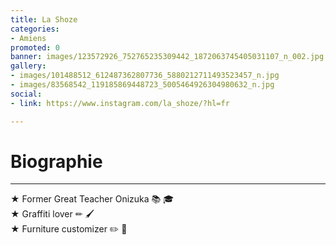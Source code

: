 ```yaml
---
title: La Shoze
categories:
- Amiens
promoted: 0
banner: images/123572926_752765235309442_1872063745405031107_n_002.jpg
gallery:
- images/101488512_612487362807736_5880212711493523457_n.jpg
- images/83568542_119185869448723_5005464926304980632_n.jpg
social:
- link: https://www.instagram.com/la_shoze/?hl=fr

---
```

# Biographie

***

★ Former Great Teacher Onizuka 📚 🎓  
★ Graffiti lover ✏ 🖌  
★ Furniture customizer ✏️ 🏡